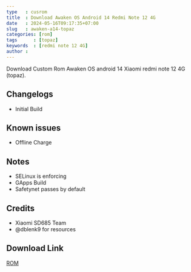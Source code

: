 ```yaml
---
type   : cusrom
title  : Download Awaken OS Android 14 Redmi Note 12 4G
date   : 2024-05-16T09:17:35+07:00
slug   : awaken-a14-topaz
categories: [rom]
tags      : [topaz]
keywords  : [redmi note 12 4G]
author :
---
```


Download Custom Rom Awaken OS android 14 Xiaomi redmi note 12 4G (topaz).


## Changelogs
- Initial Build

## Known issues
- Offline Charge

## Notes
- SELinux is enforcing
- GApps Build
- Safetynet passes by default

## Credits
- Xiaomi SD685 Team
- @dblenk9 for resources


## Download Link
[ROM](https://drive.google.com/file/d/19yw2J3MuTDRdju3cdmwfsqrABCLlYBNY/view?usp=sharing)
